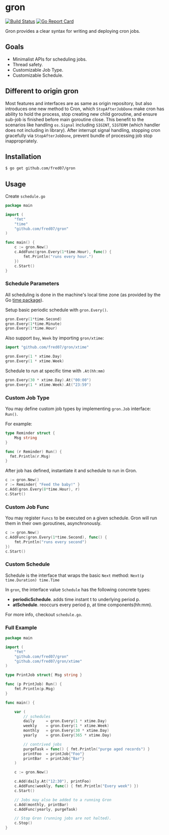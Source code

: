 # gron

[![Build Status](https://travis-ci.com/Fred07/gron.svg?branch=master)](https://travis-ci.com/Fred07/gron)
[![Go Report Card](https://goreportcard.com/badge/github.com/fred07/gron)](https://goreportcard.com/report/github.com/fred07/gron)

Gron provides a clear syntax for writing and deploying cron jobs.

## Goals

- Minimalist APIs for scheduling jobs.
- Thread safety.
- Customizable Job Type.
- Customizable Schedule.

## Different to origin gron

Most features and interfaces are as same as origin repository, but also introduces one new method to Cron, which `StopAfterJobDone` make cron has ability to hold the process, stop creating new child goroutine, and ensure sub-job is finished before main goroutine close. This benefit to the scenarios like handling `os.Signal` including `SIGINT`, `SIGTERM` (which handler does not including in library). After interrupt signal handling, stopping cron gracefully via `StopAfterJobDone`, prevent bundle of processing job stop inappropriately.

## Installation

```sh
$ go get github.com/fred07/gron
```

## Usage

Create `schedule.go`

```go
package main

import (
	"fmt"
	"time"
	"github.com/fred07/gron"
)

func main() {
	c := gron.New()
	c.AddFunc(gron.Every(1*time.Hour), func() {
		fmt.Println("runs every hour.")
	})
	c.Start()
}
```

### Schedule Parameters

All scheduling is done in the machine's local time zone (as provided by the Go [time package](http://www.golang.org/pkg/time)).

Setup basic periodic schedule with `gron.Every()`.

```go
gron.Every(1*time.Second)
gron.Every(1*time.Minute)
gron.Every(1*time.Hour)
```

Also support `Day`, `Week` by importing `gron/xtime`:

```go
import "github.com/fred07/gron/xtime"

gron.Every(1 * xtime.Day)
gron.Every(1 * xtime.Week)
```

Schedule to run at specific time with `.At(hh:mm)`

```go
gron.Every(30 * xtime.Day).At("00:00")
gron.Every(1 * xtime.Week).At("23:59")
```

### Custom Job Type

You may define custom job types by implementing `gron.Job` interface: `Run()`.

For example:

```go
type Reminder struct {
	Msg string
}

func (r Reminder) Run() {
  fmt.Println(r.Msg)
}
```

After job has defined, instantiate it and schedule to run in Gron.

```go
c := gron.New()
r := Reminder{ "Feed the baby!" }
c.Add(gron.Every(8*time.Hour), r)
c.Start()
```

### Custom Job Func

You may register `Funcs` to be executed on a given schedule. Gron will run them in their own goroutines, asynchronously.

```go
c := gron.New()
c.AddFunc(gron.Every(1*time.Second), func() {
	fmt.Println("runs every second")
})
c.Start()
```

### Custom Schedule

Schedule is the interface that wraps the basic `Next` method: `Next(p time.Duration) time.Time`

In `gron`, the interface value `Schedule` has the following concrete types:

- **periodicSchedule**. adds time instant t to underlying period p.
- **atSchedule**. reoccurs every period p, at time components(hh:mm).

For more info, checkout `schedule.go`.

### Full Example

```go
package main

import (
	"fmt"
	"github.com/fred07/gron"
	"github.com/fred07/gron/xtime"
)

type PrintJob struct{ Msg string }

func (p PrintJob) Run() {
	fmt.Println(p.Msg)
}

func main() {

	var (
		// schedules
		daily     = gron.Every(1 * xtime.Day)
		weekly    = gron.Every(1 * xtime.Week)
		monthly   = gron.Every(30 * xtime.Day)
		yearly    = gron.Every(365 * xtime.Day)

		// contrived jobs
		purgeTask = func() { fmt.Println("purge aged records") }
		printFoo  = printJob{"Foo"}
		printBar  = printJob{"Bar"}
	)

	c := gron.New()

	c.Add(daily.At("12:30"), printFoo)
	c.AddFunc(weekly, func() { fmt.Println("Every week") })
	c.Start()

	// Jobs may also be added to a running Gron
	c.Add(monthly, printBar)
	c.AddFunc(yearly, purgeTask)

	// Stop Gron (running jobs are not halted).
	c.Stop()
}
```
